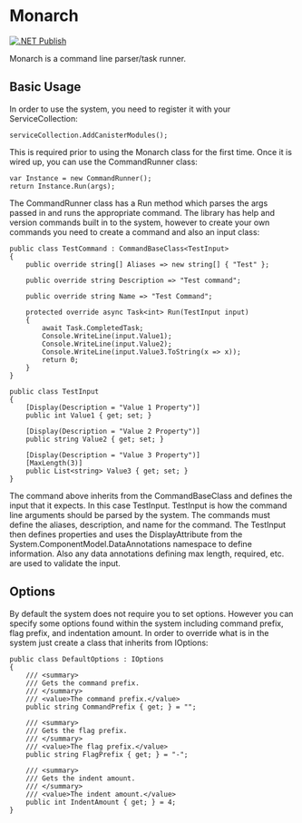 # Monarch

[![.NET Publish](https://github.com/JaCraig/Monarch/actions/workflows/dotnet-publish.yml/badge.svg)](https://github.com/JaCraig/Monarch/actions/workflows/dotnet-publish.yml)


Monarch is a command line parser/task runner.

## Basic Usage

In order to use the system, you need to register it with your ServiceCollection:

    serviceCollection.AddCanisterModules();
					
This is required prior to using the Monarch class for the first time. Once it is wired up, you can use the CommandRunner class:

    var Instance = new CommandRunner();
	return Instance.Run(args);
	
The CommandRunner class has a Run method which parses the args passed in and runs the appropriate command. The library has help and version commands built in to the system, however to create your own commands you need to create a command and also an input class:

    public class TestCommand : CommandBaseClass<TestInput>
    {
        public override string[] Aliases => new string[] { "Test" };

        public override string Description => "Test command";

        public override string Name => "Test Command";

        protected override async Task<int> Run(TestInput input)
        {
            await Task.CompletedTask;
            Console.WriteLine(input.Value1);
            Console.WriteLine(input.Value2);
            Console.WriteLine(input.Value3.ToString(x => x));
            return 0;
        }
    }
	
	public class TestInput
    {
        [Display(Description = "Value 1 Property")]
        public int Value1 { get; set; }

        [Display(Description = "Value 2 Property")]
        public string Value2 { get; set; }

        [Display(Description = "Value 3 Property")]
        [MaxLength(3)]
        public List<string> Value3 { get; set; }
    }
	
The command above inherits from the CommandBaseClass and defines the input that it expects. In this case TestInput. TestInput is how the command line arguments should be parsed by the system. The commands must define the aliases, description, and name for the command. The TestInput then defines properties and uses the DisplayAttribute from the System.ComponentModel.DataAnnotations namespace to define information. Also any data annotations defining max length, required, etc. are used to validate the input.

## Options

By default the system does not require you to set options. However you can specify some options found within the system including command prefix, flag prefix, and indentation amount. In order to override what is in the system just create a class that inherits from IOptions:

    public class DefaultOptions : IOptions
    {
        /// <summary>
        /// Gets the command prefix.
        /// </summary>
        /// <value>The command prefix.</value>
        public string CommandPrefix { get; } = "";

        /// <summary>
        /// Gets the flag prefix.
        /// </summary>
        /// <value>The flag prefix.</value>
        public string FlagPrefix { get; } = "-";

        /// <summary>
        /// Gets the indent amount.
        /// </summary>
        /// <value>The indent amount.</value>
        public int IndentAmount { get; } = 4;
    }